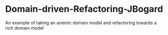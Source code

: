 # Domain-driven-Refactoring-JBogard
An example of taking an anemic domain model and refactoring towards a rich domain model
